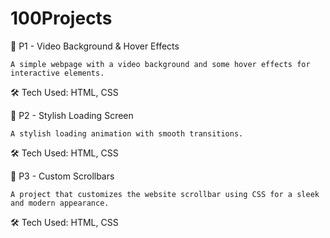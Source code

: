 # 100Projects

🔹 P1 - Video Background & Hover Effects

	A simple webpage with a video background and some hover effects for interactive elements.
🛠 Tech Used: HTML, CSS

🔹 P2 - Stylish Loading Screen

	A stylish loading animation with smooth transitions.
🛠 Tech Used: HTML, CSS

🔹 P3 - Custom Scrollbars

	A project that customizes the website scrollbar using CSS for a sleek and modern appearance. 
🛠 Tech Used: HTML, CSS